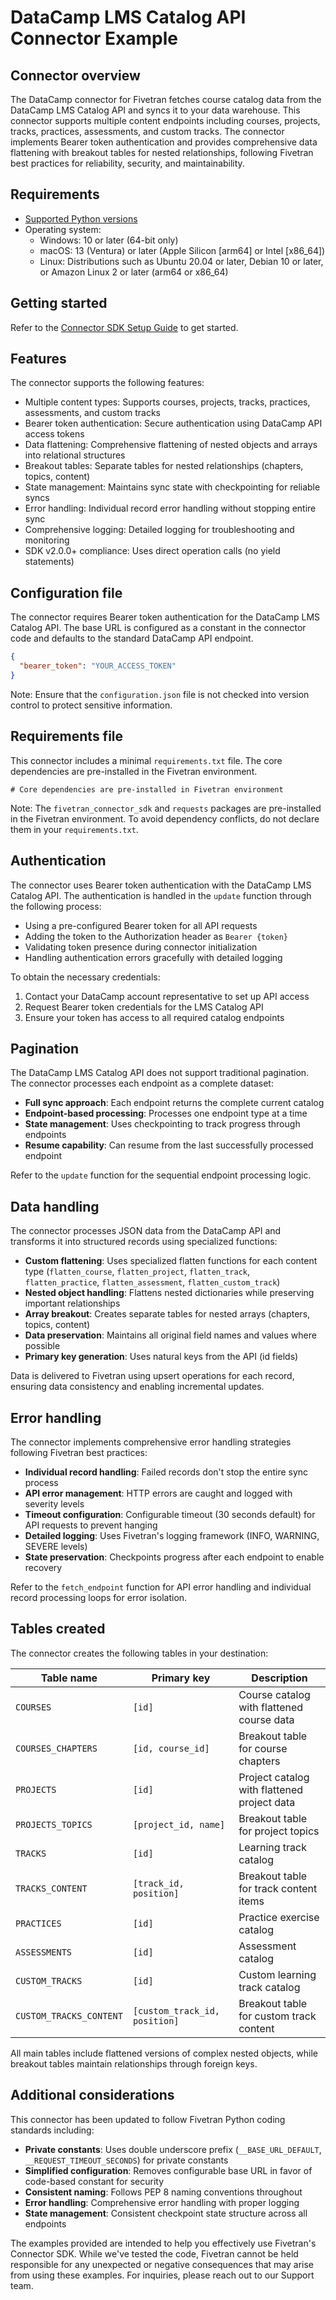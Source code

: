 # DataCamp LMS Catalog API Connector Example

## Connector overview

The DataCamp connector for Fivetran fetches course catalog data from the DataCamp LMS Catalog API and syncs it to your data warehouse. This connector supports multiple content endpoints including courses, projects, tracks, practices, assessments, and custom tracks. The connector implements Bearer token authentication and provides comprehensive data flattening with breakout tables for nested relationships, following Fivetran best practices for reliability, security, and maintainability.

## Requirements

* [Supported Python versions](https://github.com/fivetran/fivetran_connector_sdk/blob/main/README.md#requirements)
* Operating system:
  * Windows: 10 or later (64-bit only)
  * macOS: 13 (Ventura) or later (Apple Silicon [arm64] or Intel [x86_64])
  * Linux: Distributions such as Ubuntu 20.04 or later, Debian 10 or later, or Amazon Linux 2 or later (arm64 or x86_64)

## Getting started

Refer to the [Connector SDK Setup Guide](https://fivetran.com/docs/connectors/connector-sdk/setup-guide) to get started.

## Features

The connector supports the following features:

- Multiple content types: Supports courses, projects, tracks, practices, assessments, and custom tracks
- Bearer token authentication: Secure authentication using DataCamp API access tokens
- Data flattening: Comprehensive flattening of nested objects and arrays into relational structures
- Breakout tables: Separate tables for nested relationships (chapters, topics, content)
- State management: Maintains sync state with checkpointing for reliable syncs
- Error handling: Individual record error handling without stopping entire sync
- Comprehensive logging: Detailed logging for troubleshooting and monitoring
- SDK v2.0.0+ compliance: Uses direct operation calls (no yield statements)

## Configuration file

The connector requires Bearer token authentication for the DataCamp LMS Catalog API. The base URL is configured as a constant in the connector code and defaults to the standard DataCamp API endpoint.

```json
{
  "bearer_token": "YOUR_ACCESS_TOKEN"
}
```

Note: Ensure that the `configuration.json` file is not checked into version control to protect sensitive information.

## Requirements file

This connector includes a minimal `requirements.txt` file. The core dependencies are pre-installed in the Fivetran environment.

```
# Core dependencies are pre-installed in Fivetran environment
```

Note: The `fivetran_connector_sdk` and `requests` packages are pre-installed in the Fivetran environment. To avoid dependency conflicts, do not declare them in your `requirements.txt`.

## Authentication

The connector uses Bearer token authentication with the DataCamp LMS Catalog API. The authentication is handled in the `update` function through the following process:

- Using a pre-configured Bearer token for all API requests
- Adding the token to the Authorization header as `Bearer {token}`
- Validating token presence during connector initialization
- Handling authentication errors gracefully with detailed logging

To obtain the necessary credentials:
1. Contact your DataCamp account representative to set up API access
2. Request Bearer token credentials for the LMS Catalog API
3. Ensure your token has access to all required catalog endpoints

## Pagination

The DataCamp LMS Catalog API does not support traditional pagination. The connector processes each endpoint as a complete dataset:

* **Full sync approach**: Each endpoint returns the complete current catalog
* **Endpoint-based processing**: Processes one endpoint type at a time
* **State management**: Uses checkpointing to track progress through endpoints
* **Resume capability**: Can resume from the last successfully processed endpoint

Refer to the `update` function for the sequential endpoint processing logic.

## Data handling

The connector processes JSON data from the DataCamp API and transforms it into structured records using specialized functions:

* **Custom flattening**: Uses specialized flatten functions for each content type (`flatten_course`, `flatten_project`, `flatten_track`, `flatten_practice`, `flatten_assessment`, `flatten_custom_track`)
* **Nested object handling**: Flattens nested dictionaries while preserving important relationships
* **Array breakout**: Creates separate tables for nested arrays (chapters, topics, content)
* **Data preservation**: Maintains all original field names and values where possible
* **Primary key generation**: Uses natural keys from the API (id fields)

Data is delivered to Fivetran using upsert operations for each record, ensuring data consistency and enabling incremental updates.

## Error handling

The connector implements comprehensive error handling strategies following Fivetran best practices:

* **Individual record handling**: Failed records don't stop the entire sync process
* **API error management**: HTTP errors are caught and logged with severity levels
* **Timeout configuration**: Configurable timeout (30 seconds default) for API requests to prevent hanging
* **Detailed logging**: Uses Fivetran's logging framework (INFO, WARNING, SEVERE levels)
* **State preservation**: Checkpoints progress after each endpoint to enable recovery

Refer to the `fetch_endpoint` function for API error handling and individual record processing loops for error isolation.

## Tables created

The connector creates the following tables in your destination:

| Table name              | Primary key                    | Description |
|-------------------------|--------------------------------|-------------|
| `COURSES`               | `[id]`                         | Course catalog with flattened course data |
| `COURSES_CHAPTERS`      | `[id, course_id]`              | Breakout table for course chapters |
| `PROJECTS`              | `[id]`                         | Project catalog with flattened project data |
| `PROJECTS_TOPICS`       | `[project_id, name]`           | Breakout table for project topics |
| `TRACKS`                | `[id]`                         | Learning track catalog |
| `TRACKS_CONTENT`        | `[track_id, position]`         | Breakout table for track content items |
| `PRACTICES`             | `[id]`                         | Practice exercise catalog |
| `ASSESSMENTS`           | `[id]`                         | Assessment catalog |
| `CUSTOM_TRACKS`         | `[id]`                         | Custom learning track catalog |
| `CUSTOM_TRACKS_CONTENT` | `[custom_track_id, position]`  | Breakout table for custom track content |

All main tables include flattened versions of complex nested objects, while breakout tables maintain relationships through foreign keys.

## Additional considerations

This connector has been updated to follow Fivetran Python coding standards including:

- **Private constants**: Uses double underscore prefix (`__BASE_URL_DEFAULT`, `__REQUEST_TIMEOUT_SECONDS`) for private constants
- **Simplified configuration**: Removes configurable base URL in favor of code-based constant for security
- **Consistent naming**: Follows PEP 8 naming conventions throughout
- **Error handling**: Comprehensive error handling with proper logging
- **State management**: Consistent checkpoint state structure across all endpoints

The examples provided are intended to help you effectively use Fivetran's Connector SDK. While we've tested the code, Fivetran cannot be held responsible for any unexpected or negative consequences that may arise from using these examples. For inquiries, please reach out to our Support team.
